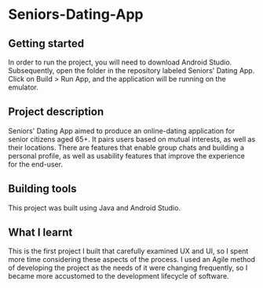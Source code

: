 # Seniors-Dating-App
 
## Getting started

In order to run the project, you will need to download Android Studio. Subsequently, open the folder in the repository labeled Seniors' Dating App. Click on Build > Run App, and the application will be running on the emulator.

## Project description

Seniors' Dating App aimed to produce an online-dating application for senior citizens aged 65+. It pairs users based on mutual interests, as well as their locations. There are features that enable group chats and building a personal profile, as well as usability features that improve the experience for the end-user. 

## Building tools

This project was built using Java and Android Studio.

## What I learnt

This is the first project I built that carefully examined UX and UI, so I spent more time considering these aspects of the process. I used an Agile method of developing the project as the needs of it were changing frequently, so I became more accustomed to the development lifecycle of software.
